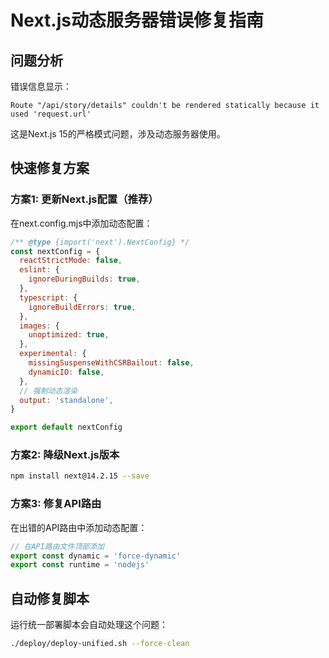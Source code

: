 # Next.js动态服务器错误修复指南

## 问题分析
错误信息显示：
```
Route "/api/story/details" couldn't be rendered statically because it used 'request.url'
```

这是Next.js 15的严格模式问题，涉及动态服务器使用。

## 快速修复方案

### 方案1: 更新Next.js配置（推荐）
在next.config.mjs中添加动态配置：

```javascript
/** @type {import('next').NextConfig} */
const nextConfig = {
  reactStrictMode: false,
  eslint: {
    ignoreDuringBuilds: true,
  },
  typescript: {
    ignoreBuildErrors: true,
  },
  images: {
    unoptimized: true,
  },
  experimental: {
    missingSuspenseWithCSRBailout: false,
    dynamicIO: false,
  },
  // 强制动态渲染
  output: 'standalone',
}

export default nextConfig
```

### 方案2: 降级Next.js版本
```bash
npm install next@14.2.15 --save
```

### 方案3: 修复API路由
在出错的API路由中添加动态配置：

```javascript
// 在API路由文件顶部添加
export const dynamic = 'force-dynamic'
export const runtime = 'nodejs'
```

## 自动修复脚本
运行统一部署脚本会自动处理这个问题：
```bash
./deploy/deploy-unified.sh --force-clean
```